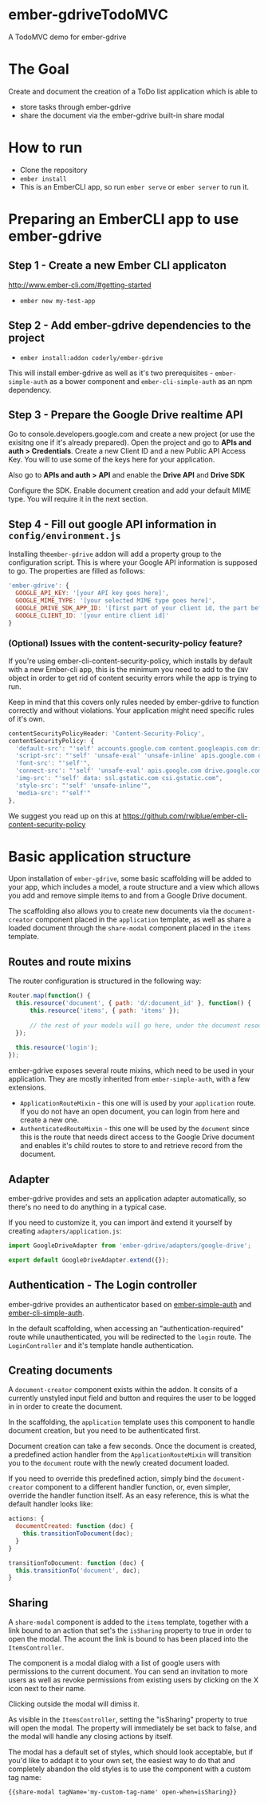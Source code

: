 ember-gdriveTodoMVC
===================

A TodoMVC demo for ember-gdrive

# The Goal

Create and document the creation of a ToDo list application which is able to 

* store tasks through ember-gdrive
* share the document via the ember-gdrive built-in share modal

# How to run

* Clone the repository
* `ember install`
* This is an EmberCLI app, so run `ember serve` or `ember server` to run it.

# Preparing an EmberCLI app to use ember-gdrive

## Step 1 - Create a new Ember CLI applicaton
http://www.ember-cli.com/#getting-started
* `ember new my-test-app`

## Step 2 - Add ember-gdrive dependencies to the project
* `ember install:addon coderly/ember-gdrive`

This will install ember-gdrive as well as it's two prerequisites - `ember-simple-auth` as a bower component and `ember-cli-simple-auth` as an npm dependency.

## Step 3 - Prepare the Google Drive realtime API

Go to console.developers.google.com and create a new project (or use the exisitng one if it's already prepared). Open the project and go to **APIs and auth > Credentials**. Create a new Client ID and a new Public API Access Key. You will to use some of the keys here for your application.

Also go to **APIs and auth > API** and enable the **Drive API** and **Drive SDK**

Configure the SDK. Enable document creation and add your default MIME type. You will require it in the next section.

## Step 4 - Fill out google API information in `config/environment.js`

Installing the`ember-gdrive` addon will add a property group to the configuration script. This is where your Google API information is supposed to go. The properties are filled as follows:

```JavaScript
'ember-gdrive': {
  GOOGLE_API_KEY: '[your API key goes here]',
  GOOGLE_MIME_TYPE: '[your selected MIME type goes here]',
  GOOGLE_DRIVE_SDK_APP_ID: '[first part of your client id, the part before the first dash]',
  GOOGLE_CLIENT_ID: '[your entire client id]'
}
```
### (Optional) Issues with the content-security-policy feature?

If you're using ember-cli-content-security-policy, which installs by default with a new Ember-cli app, this is the minimum you need to add to the `ENV` object in order to get rid of content security errors while the app is trying to run.

Keep in mind that this covers only rules needed by ember-gdrive to function correctly and without violations. Your application might need specific rules of it's own.

```JavaScript
contentSecurityPolicyHeader: 'Content-Security-Policy',
contentSecurityPolicy: {
  'default-src': "'self' accounts.google.com content.googleapis.com drive.google.com",
  'script-src': "'self' 'unsafe-eval' 'unsafe-inline' apis.google.com drive.google.com",
  'font-src': "'self'",
  'connect-src': "'self' 'unsafe-eval' apis.google.com drive.google.com",
  'img-src': "'self' data: ssl.gstatic.com csi.gstatic.com",
  'style-src': "'self' 'unsafe-inline'",
  'media-src': "'self'"
},
```

We suggest you read up on this at https://github.com/rwjblue/ember-cli-content-security-policy

# Basic application structure

Upon installation of `ember-gdrive`, some basic scaffolding will be added to your app, which includes a model, a route structure and a view which allows you add and remove simple items to and from a Google Drive document.

The scaffolding also allows you to create new documents via the `document-creator` component placed in the `application` template, as well as share a loaded document through the `share-modal` component placed in the `items` template.

## Routes and route mixins

The router configuration is structured in the following way:
```JavaScript
Router.map(function() {
  this.resource('document', { path: 'd/:document_id' }, function() {
      this.resource('items', { path: 'items' });
      
      // the rest of your models will go here, under the document resource
  });
  
  this.resource('login');
});

```
ember-gdrive exposes several route mixins, which need to be used in your application. They are mostly inherited from `ember-simple-auth`, with a few extensions.

* `ApplicationRouteMixin` - this one will is used by your `application` route. If you do not have an open document, you can login from here and create a new one.
* `AuthenticatedRouteMixin` - this one will be used by the `document` since this is the route that needs direct access to the Google Drive document and enables it's child routes to store to and retrieve record from the document. 

## Adapter 

ember-gdrive provides and sets an application adapter automatically, so there's no need to do anything in a typical case.

If you need to customize it, you can import änd extend it yourself by creating `adapters/application.js`:

```JavaScript
import GoogleDriveAdapter from 'ember-gdrive/adapters/google-drive';

export default GoogleDriveAdapter.extend({});
```

## Authentication - The Login controller

ember-gdrive provides an authenticator based on [ember-simple-auth](https://github.com/simplabs/ember-simple-auth) and [ember-cli-simple-auth](https://github.com/simplabs/ember-cli-simple-auth). 

In the default scaffolding, when accessing an "authentication-required" route while unauthenticated, you will be redirected to the `login` route. The `LoginController` and it's template handle authentication.

## Creating documents

A `document-creator` component exists within the addon. It consits of a currently unstyled input field and button and requires the user to be logged in in order to create the document. 

In the scaffolding, the `application` template uses this component to handle document creation, but you need to be authenticated first. 

Document creation can take a few seconds. Once the document is created, a predefined action handler from the `ApplicationRouteMixin` will transition you to the `document` route with the newly created document loaded.

If you need to override this predefined action, simply bind the `document-creator` component to a different handler function, or, even simpler, override the handler function itself. As an easy reference, this is what the default handler looks like:

```JavaScript
actions: {
  documentCreated: function (doc) {
    this.transitionToDocument(doc);
  }
}

transitionToDocument: function (doc) {
  this.transitionTo('document', doc);
}
```

## Sharing

A `share-modal` component is added to the `items` template, together with a link bound to an action that set's the `isSharing` property to true in order to open the modal. The acount the link is bound to has been placed into the `ItemsController`.

The component is a modal dialog with a list of google users with permissions to the current document. You can send an invitation to more users as well as revoke permissions from existing users by clicking on the X icon next to their name.

Clicking outside the modal will dimiss it.

As visible in the `ItemsController`, setting the "isSharing" property to true will open the modal. The property will immediately be set back to false, and the modal will handle any closing actions by itself.

The modal has a default set of styles, which should look acceptable, but if you'd like to addapt it to your own set, the easiest way to do that and completely abandon the old styles is to use the component with a custom tag name:
```Handlebars
{{share-modal tagName='my-custom-tag-name' open-when=isSharing}}
```
